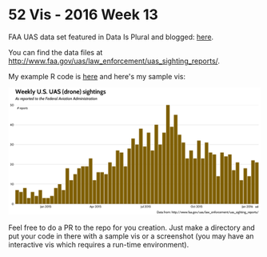 # 52 Vis - 2016 Week 13

FAA UAS data set featured in Data Is Plural and blogged: <a href="https://rud.is/b/2016/03/30/introducing-a-weekly-r-python-js-etc-vis-challenge/">here</a>.

You can find the data files at <http://www.faa.gov/uas/law_enforcement/uas_sighting_reports/>.

My example R code is [here](https://github.com/52vis/2016-13/blob/master/2016-13.r) and here's my sample vis:

![](2016-13-example-vis.png)

Feel free to do a PR to the repo for you creation. Just make a directory and put your code in there with a sample vis or a screenshot (you may have an interactive vis which requires a run-time environment).

